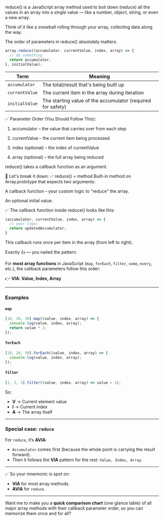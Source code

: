 reduce() is a JavaScript array method used to boil down (reduce) all the values in an array into a single value — like a number, object, string, or even a new array.

Think of it like a snowball rolling through your array, collecting data along the way.

The order of parameters in reduce() absolutely matters.

```js
array.reduce((accumulator, currentValue, index, array) => {
  // do something
  return accumulator;
}, initialValue);
```

| Term           | Meaning                                                     |
| -------------- | ----------------------------------------------------------- |
| `accumulator`  | The total/result that's being built up                      |
| `currentValue` | The current item in the array during iteration              |
| `initialValue` | The starting value of the accumulator (required for safety) |

✅ Parameter Order (You Should Follow This):

1. accumulator – the value that carries over from each step

2. currentValue – the current item being processed

3. index (optional) – the index of currentValue

4. array (optional) – the full array being reduced

reduce() takes a callback function as an argument.

🧠 Let's break it down:
✅ reduce() = method
Built-in method on Array.prototype that expects two arguments:

A callback function – your custom logic to "reduce" the array.

An optional initial value.

✅ The callback function inside reduce() looks like this:
```js
(accumulator, currentValue, index, array) => {
  // your logic
  return updatedAccumulator;
}
```
This callback runs once per item in the array (from left to right).

Exactly 👍 — you nailed the pattern.

For **most array functions** in JavaScript (`map`, `forEach`, `filter`, `some`, `every`, etc.), the callback parameters follow this order:

👉 **VIA**: **Value, Index, Array**

---

### Examples

#### `map`

```js
[10, 20, 30].map((value, index, array) => {
  console.log(value, index, array);
  return value * 2;
});
```

#### `forEach`

```js
[10, 20, 30].forEach((value, index, array) => {
  console.log(value, index, array);
});
```

#### `filter`

```js
[1, 2, 3].filter((value, index, array) => value > 1);
```

So:

* **V** → Current element value
* **I** → Current index
* **A** → The array itself

---

### Special case: `reduce`

For `reduce`, it’s **AVIA**:

* `Accumulator` comes first (because the whole point is carrying the result forward).
* Then it follows the **VIA** pattern for the rest: `Value, Index, Array`.

---

✅ So your mnemonic is spot on:

* **VIA** for most array methods.
* **AVIA** for `reduce`.

---

Want me to make you a **quick comparison chart** (one glance table) of all major array methods with their callback parameter order, so you can memorize them once and for all?
